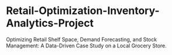 # Retail-Optimization-Inventory-Analytics-Project
Optimizing Retail Shelf Space, Demand Forecasting, and Stock Management: A Data-Driven Case Study on a Local Grocery Store.
